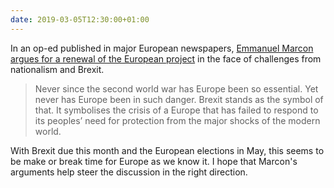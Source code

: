 ```yaml
---
date: 2019-03-05T12:30:00+01:00
---
```


In an op-ed published in major European newspapers, [Emmanuel Marcon argues for a renewal of the European project](https://www.theguardian.com/commentisfree/2019/mar/04/europe-brexit-uk) in the face of challenges from nationalism and Brexit.

> Never since the second world war has Europe been so essential. Yet never has Europe been in such danger. Brexit stands as the symbol of that. It symbolises the crisis of a Europe that has failed to respond to its peoples’ need for protection from the major shocks of the modern world.

With Brexit due this month and the European elections in May, this seems to be make or break time for Europe as we know it. I hope that Marcon's arguments help steer the discussion in the right direction.
